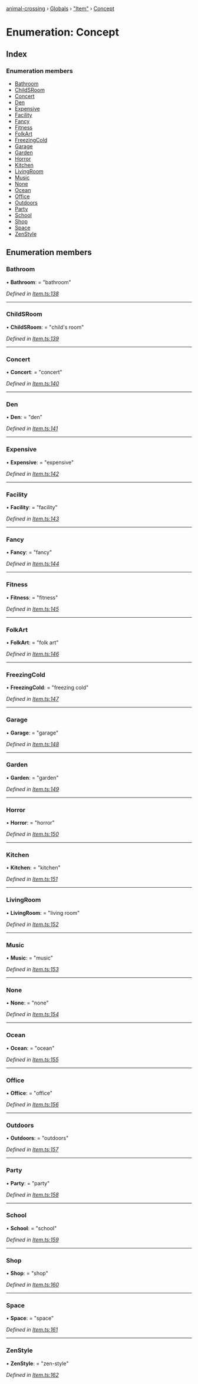 [animal-crossing](../README.md) › [Globals](../globals.md) › ["Item"](../modules/_item_.md) › [Concept](_item_.concept.md)

# Enumeration: Concept

## Index

### Enumeration members

* [Bathroom](_item_.concept.md#bathroom)
* [ChildSRoom](_item_.concept.md#childsroom)
* [Concert](_item_.concept.md#concert)
* [Den](_item_.concept.md#den)
* [Expensive](_item_.concept.md#expensive)
* [Facility](_item_.concept.md#facility)
* [Fancy](_item_.concept.md#fancy)
* [Fitness](_item_.concept.md#fitness)
* [FolkArt](_item_.concept.md#folkart)
* [FreezingCold](_item_.concept.md#freezingcold)
* [Garage](_item_.concept.md#garage)
* [Garden](_item_.concept.md#garden)
* [Horror](_item_.concept.md#horror)
* [Kitchen](_item_.concept.md#kitchen)
* [LivingRoom](_item_.concept.md#livingroom)
* [Music](_item_.concept.md#music)
* [None](_item_.concept.md#none)
* [Ocean](_item_.concept.md#ocean)
* [Office](_item_.concept.md#office)
* [Outdoors](_item_.concept.md#outdoors)
* [Party](_item_.concept.md#party)
* [School](_item_.concept.md#school)
* [Shop](_item_.concept.md#shop)
* [Space](_item_.concept.md#space)
* [ZenStyle](_item_.concept.md#zenstyle)

## Enumeration members

###  Bathroom

• **Bathroom**: = "bathroom"

*Defined in [Item.ts:138](https://github.com/Norviah/animal-crossing/blob/68cfe98/module/types/Item.ts#L138)*

___

###  ChildSRoom

• **ChildSRoom**: = "child's room"

*Defined in [Item.ts:139](https://github.com/Norviah/animal-crossing/blob/68cfe98/module/types/Item.ts#L139)*

___

###  Concert

• **Concert**: = "concert"

*Defined in [Item.ts:140](https://github.com/Norviah/animal-crossing/blob/68cfe98/module/types/Item.ts#L140)*

___

###  Den

• **Den**: = "den"

*Defined in [Item.ts:141](https://github.com/Norviah/animal-crossing/blob/68cfe98/module/types/Item.ts#L141)*

___

###  Expensive

• **Expensive**: = "expensive"

*Defined in [Item.ts:142](https://github.com/Norviah/animal-crossing/blob/68cfe98/module/types/Item.ts#L142)*

___

###  Facility

• **Facility**: = "facility"

*Defined in [Item.ts:143](https://github.com/Norviah/animal-crossing/blob/68cfe98/module/types/Item.ts#L143)*

___

###  Fancy

• **Fancy**: = "fancy"

*Defined in [Item.ts:144](https://github.com/Norviah/animal-crossing/blob/68cfe98/module/types/Item.ts#L144)*

___

###  Fitness

• **Fitness**: = "fitness"

*Defined in [Item.ts:145](https://github.com/Norviah/animal-crossing/blob/68cfe98/module/types/Item.ts#L145)*

___

###  FolkArt

• **FolkArt**: = "folk art"

*Defined in [Item.ts:146](https://github.com/Norviah/animal-crossing/blob/68cfe98/module/types/Item.ts#L146)*

___

###  FreezingCold

• **FreezingCold**: = "freezing cold"

*Defined in [Item.ts:147](https://github.com/Norviah/animal-crossing/blob/68cfe98/module/types/Item.ts#L147)*

___

###  Garage

• **Garage**: = "garage"

*Defined in [Item.ts:148](https://github.com/Norviah/animal-crossing/blob/68cfe98/module/types/Item.ts#L148)*

___

###  Garden

• **Garden**: = "garden"

*Defined in [Item.ts:149](https://github.com/Norviah/animal-crossing/blob/68cfe98/module/types/Item.ts#L149)*

___

###  Horror

• **Horror**: = "horror"

*Defined in [Item.ts:150](https://github.com/Norviah/animal-crossing/blob/68cfe98/module/types/Item.ts#L150)*

___

###  Kitchen

• **Kitchen**: = "kitchen"

*Defined in [Item.ts:151](https://github.com/Norviah/animal-crossing/blob/68cfe98/module/types/Item.ts#L151)*

___

###  LivingRoom

• **LivingRoom**: = "living room"

*Defined in [Item.ts:152](https://github.com/Norviah/animal-crossing/blob/68cfe98/module/types/Item.ts#L152)*

___

###  Music

• **Music**: = "music"

*Defined in [Item.ts:153](https://github.com/Norviah/animal-crossing/blob/68cfe98/module/types/Item.ts#L153)*

___

###  None

• **None**: = "none"

*Defined in [Item.ts:154](https://github.com/Norviah/animal-crossing/blob/68cfe98/module/types/Item.ts#L154)*

___

###  Ocean

• **Ocean**: = "ocean"

*Defined in [Item.ts:155](https://github.com/Norviah/animal-crossing/blob/68cfe98/module/types/Item.ts#L155)*

___

###  Office

• **Office**: = "office"

*Defined in [Item.ts:156](https://github.com/Norviah/animal-crossing/blob/68cfe98/module/types/Item.ts#L156)*

___

###  Outdoors

• **Outdoors**: = "outdoors"

*Defined in [Item.ts:157](https://github.com/Norviah/animal-crossing/blob/68cfe98/module/types/Item.ts#L157)*

___

###  Party

• **Party**: = "party"

*Defined in [Item.ts:158](https://github.com/Norviah/animal-crossing/blob/68cfe98/module/types/Item.ts#L158)*

___

###  School

• **School**: = "school"

*Defined in [Item.ts:159](https://github.com/Norviah/animal-crossing/blob/68cfe98/module/types/Item.ts#L159)*

___

###  Shop

• **Shop**: = "shop"

*Defined in [Item.ts:160](https://github.com/Norviah/animal-crossing/blob/68cfe98/module/types/Item.ts#L160)*

___

###  Space

• **Space**: = "space"

*Defined in [Item.ts:161](https://github.com/Norviah/animal-crossing/blob/68cfe98/module/types/Item.ts#L161)*

___

###  ZenStyle

• **ZenStyle**: = "zen-style"

*Defined in [Item.ts:162](https://github.com/Norviah/animal-crossing/blob/68cfe98/module/types/Item.ts#L162)*

